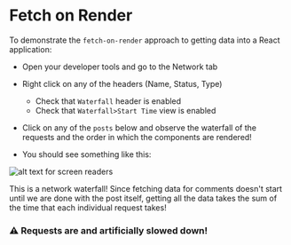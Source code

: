 # Fetch on Render

To demonstrate the `fetch-on-render` approach to getting data into a React application:

- Open your developer tools and go to the Network tab
- Right click on any of the headers (Name, Status, Type)

  - Check that `Waterfall` header is enabled
  - Check that `Waterfall>Start Time` view is enabled

- Click on any of the `posts` below and observe the waterfall of the requests and the order in which the components are rendered!
- You should see something like this:

![alt text for screen readers](/screenshot-for.png 'Text to show on mouseover')

This is a network waterfall! Since fetching data for comments doesn't start until we are done with the post itself, getting all the data takes the sum of the time that each individual request takes!

### ⚠️ Requests are and artificially slowed down!
